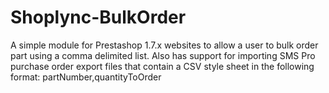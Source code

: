 # Shoplync-BulkOrder
A simple module for Prestashop 1.7.x websites to allow a user to bulk order part using a comma delimited list. Also has support for importing SMS Pro purchase order export files that contain a CSV style sheet in the following format: partNumber,quantityToOrder
